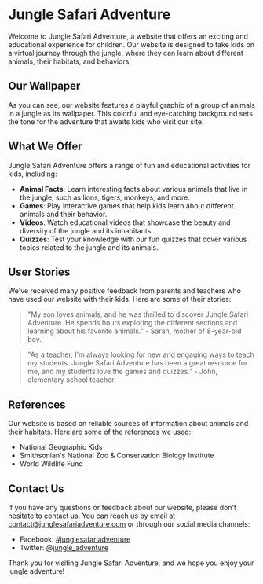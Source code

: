 <!--font:Dancing Script-->

# Jungle Safari Adventure

Welcome to Jungle Safari Adventure, a website that offers an exciting and educational experience for children. Our website is designed to take kids on a virtual journey through the jungle, where they can learn about different animals, their habitats, and behaviors.

## Our Wallpaper
As you can see, our website features a playful graphic of a group of animals in a jungle as its wallpaper. This colorful and eye-catching background sets the tone for the adventure that awaits kids who visit our site.

## What We Offer
Jungle Safari Adventure offers a range of fun and educational activities for kids, including:

- **Animal Facts**: Learn interesting facts about various animals that live in the jungle, such as lions, tigers, monkeys, and more.
- **Games**: Play interactive games that help kids learn about different animals and their behavior.
- **Videos**: Watch educational videos that showcase the beauty and diversity of the jungle and its inhabitants.
- **Quizzes**: Test your knowledge with our fun quizzes that cover various topics related to the jungle and its animals.

## User Stories
We've received many positive feedback from parents and teachers who have used our website with their kids. Here are some of their stories:

> "My son loves animals, and he was thrilled to discover Jungle Safari Adventure. He spends hours exploring the different sections and learning about his favorite animals." - Sarah, mother of 8-year-old boy.

> "As a teacher, I'm always looking for new and engaging ways to teach my students. Jungle Safari Adventure has been a great resource for me, and my students love the games and quizzes." - John, elementary school teacher.

## References
Our website is based on reliable sources of information about animals and their habitats. Here are some of the references we used:

- National Geographic Kids
- Smithsonian's National Zoo & Conservation Biology Institute
- World Wildlife Fund

## Contact Us
If you have any questions or feedback about our website, please don't hesitate to contact us. You can reach us by email at [contact@junglesafariadventure.com](mailto:contact@junglesafariadventure.com) or through our social media channels:

- Facebook: [#junglesafariadventure](#)
- Twitter: [@jungle_adventure](#)

Thank you for visiting Jungle Safari Adventure, and we hope you enjoy your jungle adventure!

<!--

Write me content for website with wallpaper which alt text is:

"A playful graphic of a group of animals in a jungle for a children's or education website"

The name/title of the page should not be 1:1 copy of the alt text but rather a real content of the website which is using this wallpaper.

- Use markdown format 
- Start with heading
- Heading should be short and concise
- The content should look like a real website 
- The website should not be about the wallpaper, wallpaper is just a related background
- Heading should be contain work "wallpaper" or "background"
- Include real sections like references, contact, user stories, etc. use things relevant to the page purpose.
- Feel free to use structure like headings, bullets, numbering, blockquotes, paragraphs, horizontal lines, etc.
- You can use formatting like bold or _italic_
- You can include UTF-8 emojis
- Links should be only #hash anchors (and you can refer to the document itself)
- Do not include images


---


# Jungle Safari Adventure - A Fun and Educational Website for Kids

Welcome to Jungle Safari Adventure, a website that offers an exciting and educational experience for children. Our website is designed to take kids on a virtual journey through the jungle, where they can learn about different animals, their habitats, and behaviors.

## Our Wallpaper
As you can see, our website features a playful graphic of a group of animals in a jungle as its wallpaper. This colorful and eye-catching background sets the tone for the adventure that awaits kids who visit our site.

## What We Offer
Jungle Safari Adventure offers a range of fun and educational activities for kids, including:

- **Animal Facts**: Learn interesting facts about various animals that live in the jungle, such as lions, tigers, monkeys, and more.
- **Games**: Play interactive games that help kids learn about different animals and their behavior.
- **Videos**: Watch educational videos that showcase the beauty and diversity of the jungle and its inhabitants.
- **Quizzes**: Test your knowledge with our fun quizzes that cover various topics related to the jungle and its animals.

## User Stories
We've received many positive feedback from parents and teachers who have used our website with their kids. Here are some of their stories:

> "My son loves animals, and he was thrilled to discover Jungle Safari Adventure. He spends hours exploring the different sections and learning about his favorite animals." - Sarah, mother of 8-year-old boy.

> "As a teacher, I'm always looking for new and engaging ways to teach my students. Jungle Safari Adventure has been a great resource for me, and my students love the games and quizzes." - John, elementary school teacher.

## References
Our website is based on reliable sources of information about animals and their habitats. Here are some of the references we used:

- National Geographic Kids
- Smithsonian's National Zoo & Conservation Biology Institute
- World Wildlife Fund

## Contact Us
If you have any questions or feedback about our website, please don't hesitate to contact us. You can reach us by email at [contact@junglesafariadventure.com](mailto:contact@junglesafariadventure.com) or through our social media channels:

- Facebook: [#junglesafariadventure](#)
- Twitter: [@jungle_adventure](#)

Thank you for visiting Jungle Safari Adventure, and we hope you enjoy your jungle adventure!

-->
